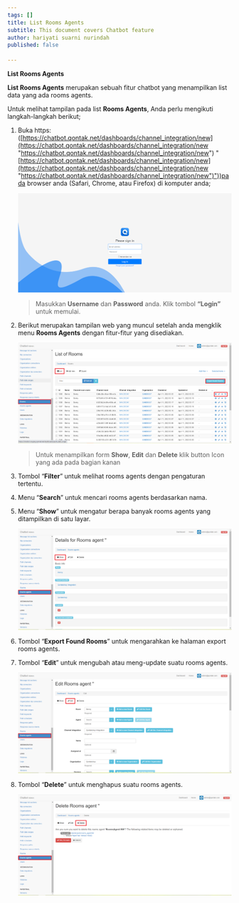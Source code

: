 ```yaml
---
tags: []
title: List Rooms Agents
subtitle: This document covers Chatbot feature
author: hariyati suarni nurindah
published: false

---
```

**List Rooms Agents**

**List Rooms Agents** merupakan sebuah fitur chatbot yang menampilkan list data yang ada rooms agents.

Untuk melihat tampilan pada list **Rooms Agents**, Anda perlu mengikuti langkah-langkah berikut;

1. Buka https: ([https://chatbot.qontak.net/dashboards/channel_integration/new](https://chatbot.qontak.net/dashboards/channel_integration/new "https://chatbot.qontak.net/dashboards/channel_integration/new") "[https://chatbot.qontak.net/dashboards/channel_integration/new](https://chatbot.qontak.net/dashboards/channel_integration/new "https://chatbot.qontak.net/dashboards/channel_integration/new")"))pada browser anda (Safari, Chrome, atau Firefox) di komputer anda;

   ![](/uploads/channell.PNG)

   > Masukkan **Username** dan **Password** anda. Klik tombol **“Login”** untuk memulai.
2. Berikut merupakan tampilan web yang muncul setelah anda mengklik menu **Rooms Agents** dengan fitur-fitur yang disediakan.

   ![](/uploads/rooms1.PNG)

   > Untuk menampilkan form **Show**, **Edit** dan **Delete** klik button Icon yang ada pada bagian kanan
3. Tombol “**Filter**” untuk melihat rooms agents dengan pengaturan tertentu.
4. Menu “**Search**” untuk mencari rooms agents berdasarkan nama.
5. Menu “**Show**” untuk mengatur berapa banyak rooms agents yang ditampilkan di satu layar.

   ![](/uploads/roomagents2.PNG)
6. Tombol “**Export Found Rooms**” untuk mengarahkan ke halaman export rooms agents.
7. Tombol “**Edit**” untuk mengubah atau meng-update suatu rooms agents.

   ![](/uploads/roomagents3.PNG)
8. Tombol “**Delete**” untuk menghapus suatu rooms agents.

   ![](/uploads/roomagents4.PNG)